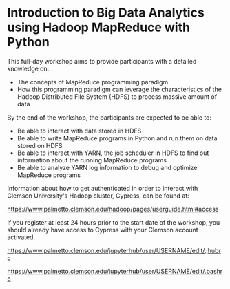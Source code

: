 


# Introduction to Big Data Analytics using Hadoop MapReduce with Python

This full-day workshop aims to provide participants with a detailed knowledge on:

- The concepts of MapReduce programming paradigm
- How this programming paradigm can leverage the characteristics of
the Hadoop Distributed File System (HDFS) to process massive amount of data


By the end of the workshop, the participants are expected to be able to:

- Be able to interact with data stored in HDFS
- Be able to write MapReduce programs in Python and run them on data stored on HDFS
- Be able to interact with YARN, the job scheduler in HDFS to find out information
about the running MapReduce programs
- Be able to analyze YARN log information to debug and optimize MapReduce programs

Information about how to get authenticated in order to interact with Clemson
University's Hadoop cluster, Cypress, can be found at:

https://www.palmetto.clemson.edu/hadoop/pages/userguide.html#access

If you register at least 24 hours prior to the start date of the workshop, you
should already have access to Cypress with your Clemson account activated.




https://www.palmetto.clemson.edu/jupyterhub/user/USERNAME/edit/.jhubrc

https://www.palmetto.clemson.edu/jupyterhub/user/USERNAME/edit/.bashrc
